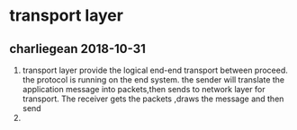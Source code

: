# transport layer
## charliegean 2018-10-31
1. transport layer provide the logical end-end transport between proceed. the protocol is running on the end system. the sender will translate the application message   into packets,then  sends to network layer for transport. The receiver gets the packets ,draws the message and then send
2. 
<!--stackedit_data:
eyJoaXN0b3J5IjpbNjAyNzM5NjU5LDczMDk5ODExNl19
-->